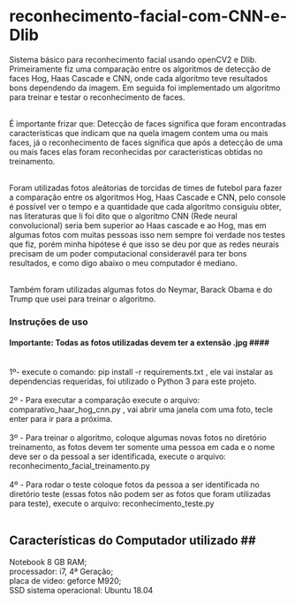 # reconhecimento-facial-com-CNN-e-Dlib #
Sistema básico para reconhecimento facial usando openCV2 e Dlib. Primeiramente fiz uma comparação entre os algoritmos de detecção de faces Hog, Haas Cascade e CNN, onde cada algoritmo teve resultados bons dependendo da imagem. Em seguida foi implementado um algoritmo para treinar e testar o reconhecimento de faces.<br/><br/>

 É importante frizar que: Detecção de faces significa que foram encontradas características que indicam que na quela imagem contem uma ou mais faces, já o reconhecimento de faces significa que após a detecção de uma ou mais faces elas foram reconhecidas por caracteristicas obtidas no treinamento.<br/><br/> 

Foram utilizadas fotos aleátorias de torcidas de times de futebol para fazer a comparação entre os algoritmos Hog, Haas Cascade e CNN, pelo console é possível ver o tempo e a quantidade que cada algoritmo consiguiu obter, nas literaturas que li foi dito que o algoritmo CNN (Rede neural convolucional) seria bem superior ao Haas cascade e ao Hog, mas em algumas fotos com muitas pessoas isso nem sempre foi verdade nos testes que fiz, porém minha hipótese é que isso se deu por que as redes neurais precisam de um poder computacional consideravél para ter bons resultados, e como digo abaixo o meu computador é mediano.<br/><br/>

Também foram utilizadas algumas fotos do Neymar, Barack Obama e do Trump que usei para treinar o algoritmo.<br/>

 ### Instruções de uso <br/>
 #### Importante: Todas as fotos utilizadas devem ter a extensão .jpg #### <br/><br/>
  1º- execute o comando: pip install -r requirements.txt , ele vai instalar as dependencias requeridas, foi utilizado o Python 3 para este projeto. <br/><br/>
  2º - Para executar a comparação execute o arquivo: comparativo_haar_hog_cnn.py , vai abrir uma janela com uma foto, tecle enter para ir para a próxima.<br/><br/>
  3º - Para treinar o algoritmo, coloque algumas novas fotos no diretório treinamento, as fotos devem ter somente uma pessoa em cada e o nome deve ser o da pessoal a ser identificada, execute o arquivo: reconhecimento_facial_treinamento.py<br/><br/> 
  4º - Para rodar o teste coloque fotos da pessoa a ser identificada no diretório teste (essas fotos não podem ser as fotos que foram utilizadas para teste), execute o arquivo: reconhecimento_teste.py <br/><br/>
  
  ## Características do Computador utilizado ##<br/>
  Notebook 8 GB RAM;<br/>
  processador: i7, 4ª Geração; <br/>
  placa de video: geforce M920; <br/>
  SSD
  sistema operacional: Ubuntu 18.04 <br/>
  
  
  

